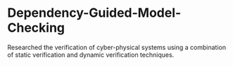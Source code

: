 # Dependency-Guided-Model-Checking

Researched the verification of cyber-physical systems using a combination of static verification and dynamic verification techniques. 

